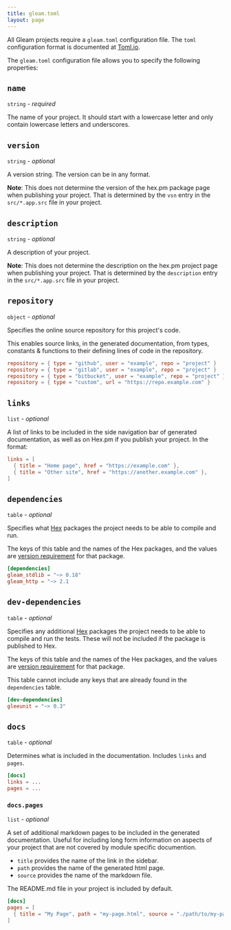 ```yaml
---
title: gleam.toml
layout: page
---
```


All Gleam projects require a `gleam.toml` configuration file. The `toml` configuration format is
documented at [Toml.io](https://toml.io/).

The `gleam.toml` configuration file allows you to specify the following properties:

## `name`

`string` - *required*

The name of your project. It should start with a lowercase letter and only contain lowercase letters
and underscores.

## `version`

`string` - *optional*

A version string. The version can be in any format.

**Note**: This does not determine the version of the hex.pm package page when publishing your
project. That is determined by the `vsn` entry in the `src/*.app.src` file in your project.

## `description`

`string` - *optional*

A description of your project.

**Note**: This does not determine the description on the hex.pm project page when publishing your
project. That is determined by the `description` entry in the `src/*.app.src` file in your project.

## `repository`

`object` - *optional*

Specifies the online source repository for this project's code.

This enables source links, in the generated documentation, from types, constants & functions to
their defining lines of code in the repository.

```toml
repository = { type = "github", user = "example", repo = "project" }
repository = { type = "gitlab", user = "example", repo = "project" }
repository = { type = "bitbucket", user = "example", repo = "project" }
repository = { type = "custom", url = "https://repo.example.com" }
```

## `links`

`list` - *optional*

A list of links to be included in the side navigation bar of generated
documentation, as well as on Hex.pm if you publish your project. In the format:

```toml
links = [
  { title = "Home page", href = "https://example.com" },
  { title = "Other site", href = "https://another.example.com" },
]
```

## `dependencies`

`table` - *optional*

Specifies what [Hex](https://hex.pm/) packages the project needs to be able to
compile and run.

The keys of this table and the names of the Hex packages, and the values are
[version requirement](https://hexdocs.pm/elixir/Version.html#module-requirements) 
for that package.

```toml
[dependencies]
gleam_stdlib = "~> 0.18"
gleam_http = "~> 2.1
```

## `dev-dependencies`

`table` - *optional*

Specifies any additional [Hex](https://hex.pm/) packages the project needs to be able to
compile and run the tests. These will not be included if the package is published to Hex.

The keys of this table and the names of the Hex packages, and the values are
[version requirement](https://hexdocs.pm/elixir/Version.html#module-requirements) 
for that package.

This table cannot include any keys that are already found in the `dependencies` table.

```toml
[dev-dependencies]
gleeunit = "~> 0.3"
```

## `docs`

`table` - *optional*

Determines what is included in the documentation. Includes `links` and `pages`.

```toml
[docs]
links = ...
pages = ...
```

### `docs.pages`

`list` - *optional*

A set of additional markdown pages to be included in the generated documentation. Useful for
including long form information on aspects of your project that are not covered by module specific
documention.

- `title` provides the name of the link in the sidebar.
- `path` provides the name of the generated html page.
- `source` provides the name of the markdown file.

The README.md file in your project is included by default.

```toml
[docs]
pages = [
  { title = "My Page", path = "my-page.html", source = "./path/to/my-page.md" },
]
```
